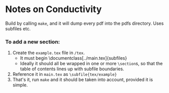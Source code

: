 # Notes on Conductivity

Build by calling `make`, and it will dump every pdf into the pdfs directory.
Uses subfiles etc.

### To add a new section:
1. Create the `example.tex` file in `/tex`.
   * It must begin \documentclass[../main.tex]{subfiles}
   * Ideally it should all be wrapped in one or more `\section`s, so that the table of contents lines up with subfile boundaries.
1. Reference it in `main.tex` as `\subfile{tex/example}`
1. That's it, run `make` and it should be taken into account, provided it is simple.